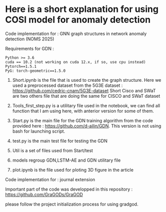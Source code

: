 

# Here is a short explanation for using COSI model for anomaly detection


Code implementation for : GNN graph structures in network anomaly detection (NOMS 2025)

Requirements for GDN :

    Python >= 3.6
    cuda == 10.2 (not working on cuda 12.x, if so, use cpu instead)
    Pytorch==1.5.1
    PyG: torch-geometric==1.5.0

  1) Short.ipynb is the file that is used to create the graph structure. Here we used a preprocessed dataset from the 5G3E dataset : https://github.com/cedric-cnam/5G3E-dataset
     Short Cisco and SWaT are two others file that are doing the same for CISCO and SWaT dataset

  3) Tools_first_step.py is a utilitary file used in the notebook, we can find all function that I am using here, with anterior version for some of them.
  
  4) Start.py is the main file for the GDN training algorithm from the code provided here : https://github.com/d-ailin/GDN. This version is not using bash for launching script.
  
  5) test.py is the main test file for testing the GDN
  
  6) Util is a set of files used from Start/test
  
  7) models regroup GDN,LSTM-AE and GDN utilitary file
  
  8) plot.ipynb is the file used for ploting 3D figure in the article

Code implementation for : journal extension

Important part of the code was developped in this repository : https://github.com/GraGODs/GraGOD

please follow the project initialization process for using gradgod.

